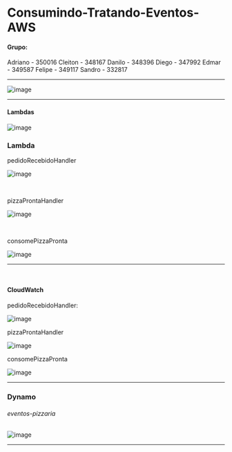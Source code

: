 # Consumindo-Tratando-Eventos-AWS


#### Grupo: 

Adriano - 350016
Cleiton - 348167
Danilo - 348396
Diego - 347992
Edmar - 349587
Felipe - 349117
Sandro - 332817



<hr> 

![image](https://github.com/CleitonDsd/Consumindo-Tratando-Eventos-AWS/assets/42544892/eb933600-2790-4615-af82-07fdce609e04)




<hr>

#### Lambdas 
![image](https://github.com/CleitonDsd/Consumindo-Tratando-Eventos-AWS/assets/42544892/6943117b-05b5-4b2e-b06c-73018b49e862)



### Lambda

pedidoRecebidoHandler

![image](https://github.com/CleitonDsd/Consumindo-Tratando-Eventos-AWS/assets/42544892/1d483063-e0e5-42ff-b9d0-933ec5e478b9)

<br>

pizzaProntaHandler

![image](https://github.com/CleitonDsd/Consumindo-Tratando-Eventos-AWS/assets/42544892/6aa6b09e-7cf5-426d-acd9-139ed54818ed)

<br>

consomePizzaPronta

![image](https://github.com/CleitonDsd/Consumindo-Tratando-Eventos-AWS/assets/42544892/e2599edd-56d9-4d2a-8aee-0e92e9fdce69)

<hr> 
<br>

#### CloudWatch

pedidoRecebidoHandler: 

![image](https://github.com/CleitonDsd/Consumindo-Tratando-Eventos-AWS/assets/42544892/efbd5f38-eda2-4cba-9d0e-91fc117d8f40)


pizzaProntaHandler

![image](https://github.com/CleitonDsd/Consumindo-Tratando-Eventos-AWS/assets/42544892/67c49952-fce3-4e61-93ad-700e14376308)


consomePizzaPronta

![image](https://github.com/CleitonDsd/Consumindo-Tratando-Eventos-AWS/assets/42544892/42b428aa-1dae-4234-9708-71e7ac91c6eb)


<hr> 

### Dynamo

###### eventos-pizzaria

![image](https://github.com/CleitonDsd/Consumindo-Tratando-Eventos-AWS/assets/42544892/e64a4d15-2442-4d26-9942-40b953638ebe)


<hr>

